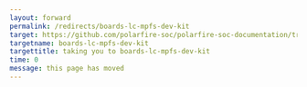 ```yaml
---
layout: forward
permalink: /redirects/boards-lc-mpfs-dev-kit
target: https://github.com/polarfire-soc/polarfire-soc-documentation/tree/master/boards/lc-mpfs-dev-kit
targetname: boards-lc-mpfs-dev-kit
targettitle: taking you to boards-lc-mpfs-dev-kit
time: 0
message: this page has moved
---
```

